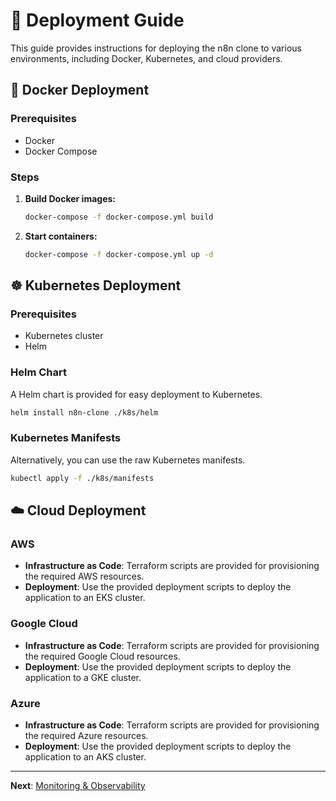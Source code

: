# 🚀 Deployment Guide

This guide provides instructions for deploying the n8n clone to various environments, including Docker, Kubernetes, and cloud providers.

## 🐳 Docker Deployment

### Prerequisites
- Docker
- Docker Compose

### Steps
1.  **Build Docker images:**

    ```bash
    docker-compose -f docker-compose.yml build
    ```

2.  **Start containers:**

    ```bash
    docker-compose -f docker-compose.yml up -d
    ```

## ☸️ Kubernetes Deployment

### Prerequisites
- Kubernetes cluster
- Helm

### Helm Chart

A Helm chart is provided for easy deployment to Kubernetes.

```bash
helm install n8n-clone ./k8s/helm
```

### Kubernetes Manifests

Alternatively, you can use the raw Kubernetes manifests.

```bash
kubectl apply -f ./k8s/manifests
```

## ☁️ Cloud Deployment

### AWS
- **Infrastructure as Code**: Terraform scripts are provided for provisioning the required AWS resources.
- **Deployment**: Use the provided deployment scripts to deploy the application to an EKS cluster.

### Google Cloud
- **Infrastructure as Code**: Terraform scripts are provided for provisioning the required Google Cloud resources.
- **Deployment**: Use the provided deployment scripts to deploy the application to a GKE cluster.

### Azure
- **Infrastructure as Code**: Terraform scripts are provided for provisioning the required Azure resources.
- **Deployment**: Use the provided deployment scripts to deploy the application to an AKS cluster.

---

**Next**: [Monitoring & Observability](./13-monitoring.md)


